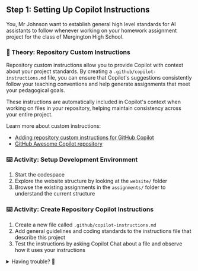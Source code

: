 ## Step 1: Setting Up Copilot Instructions

You, Mr Johnson want to establish general high level standards for AI assistants to follow whenever working on your homework assignment project for the class of Mergington High School.

### 📖 Theory: Repository Custom Instructions

Repository custom instructions allow you to provide Copilot with context about your project standards. By creating a `.github/copilot-instructions.md` file, you can ensure that Copilot's suggestions consistently follow your teaching conventions and help generate assignments that meet your pedagogical goals.

These instructions are automatically included in Copilot's context when working on files in your repository, helping maintain consistency across your entire project.

Learn more about custom instructions:

- [Adding repository custom instructions for GitHub Copilot](https://docs.github.com/en/copilot/how-tos/custom-instructions/adding-repository-custom-instructions-for-github-copilot)
- [GitHub Awesome Copilot repository](https://github.com/github/awesome-copilot)

### ⌨️ Activity: Setup Development Environment

1. Start the codespace
1. Explore the website structure by looking at the `website/` folder
1. Browse the existing assignments in the `assignments/` folder to understand the current structure

### ⌨️ Activity: Create Repository Copilot Instructions

1. Create a new file called `.github/copilot-instructions.md`
1. Add general guidelines and coding standards to the instructions file that describe this project
1. Test the instructions by asking Copilot Chat about a file and observe how it uses your instructions

<details>
<summary>Having trouble? 🤷</summary><br/>

- The `.github/copilot-instructions.md` file should be at the root of the `.github` folder
- Include information about the project structure, educational standards, and any coding conventions
- You can reference the existing content structure to understand what guidelines would be helpful

</details>
